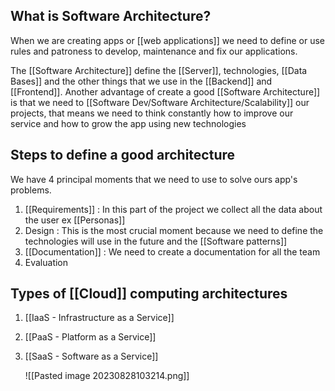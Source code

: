 
## What is Software Architecture?

When we are creating apps or [[web applications]] we need to define or use rules and patroness to develop, maintenance and fix our applications.

The [[Software Architecture]] define the [[Server]], technologies, [[Data Bases]] and the other things that we use in the [[Backend]] and [[Frontend]]. Another advantage of create a good [[Software Architecture]] is that we need to [[Software Dev/Software Architecture/Scalability]] our projects, that means we need to think constantly how to improve our service and how to grow the app using new technologies

## Steps to define a good architecture

We have 4 principal moments that we need to use to solve ours app's problems.

1. [[Requirements]] : In this part of the project we collect all the data about the user ex [[Personas]]
2. Design : This is the most crucial moment because we need to define the technologies will use in the future and the [[Software patterns]]
4. [[Documentation]] : We need to create a documentation for all the team
5. Evaluation

## Types of [[Cloud]] computing architectures

1. [[IaaS - Infrastructure as a Service]]
2. [[PaaS - Platform as a Service]]
3. [[SaaS - Software as a Service]]

	![[Pasted image 20230828103214.png]]
